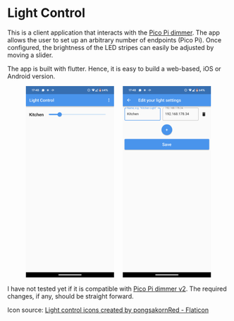 # Light Control

This is a client application that interacts with the [Pico Pi dimmer](https://github.com/jrhahn/pico_pi_dimmer). The app allows the user to set up an arbitrary number of endpoints (Pico Pi). Once configured, the brightness of the LED stripes can easily be adjusted by moving a slider.

The app is built with flutter. Hence, it is easy to build a web-based, iOS or Android version.

<p align="center">
  <img src="./docs/screen_main.png" alt="main screen" width="200" />
  &nbsp; &nbsp;
  <img src="./docs/screen_config.png" alt="configuration screen" width="200" />
</p>

I have not tested yet if it is compatible with [Pico Pi dimmer v2](https://github.com/jrhahn/pico_pi_dimmer_v2). The required changes, if any, should be straight forward.

Icon source: <a href="https://www.flaticon.com/free-icons/light-control" title="light control icons">Light control icons created by pongsakornRed - Flaticon</a>